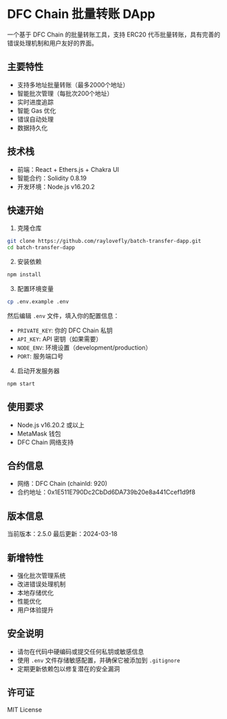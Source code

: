 # DFC Chain 批量转账 DApp

一个基于 DFC Chain 的批量转账工具，支持 ERC20 代币批量转账，具有完善的错误处理机制和用户友好的界面。

## 主要特性

- 支持多地址批量转账（最多2000个地址）
- 智能批次管理（每批次200个地址）
- 实时进度追踪
- 智能 Gas 优化
- 错误自动处理
- 数据持久化

## 技术栈

- 前端：React + Ethers.js + Chakra UI
- 智能合约：Solidity 0.8.19
- 开发环境：Node.js v16.20.2

## 快速开始

1. 克隆仓库
```bash
git clone https://github.com/raylovefly/batch-transfer-dapp.git
cd batch-transfer-dapp
```

2. 安装依赖
```bash
npm install
```

3. 配置环境变量
```bash
cp .env.example .env
```
然后编辑 `.env` 文件，填入你的配置信息：
- `PRIVATE_KEY`: 你的 DFC Chain 私钥
- `API_KEY`: API 密钥（如果需要）
- `NODE_ENV`: 环境设置（development/production）
- `PORT`: 服务端口号

4. 启动开发服务器
```bash
npm start
```

## 使用要求

- Node.js v16.20.2 或以上
- MetaMask 钱包
- DFC Chain 网络支持

## 合约信息

- 网络：DFC Chain (chainId: 920)
- 合约地址：0x1E511E790Dc2CbDd6DA739b20e8a441Ccef1d9f8

## 版本信息

当前版本：2.5.0
最后更新：2024-03-18

## 新增特性

- 强化批次管理系统
- 改进错误处理机制
- 本地存储优化
- 性能优化
- 用户体验提升

## 安全说明

- 请勿在代码中硬编码或提交任何私钥或敏感信息
- 使用 `.env` 文件存储敏感配置，并确保它被添加到 `.gitignore`
- 定期更新依赖包以修复潜在的安全漏洞

## 许可证

MIT License
